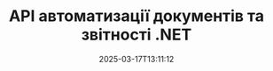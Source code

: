 ---
############################# Static ############################
layout: "landing"
date: 2025-03-17T13:11:12
draft: false

lang: uk
product: "Assembly"
product_tag: "assembly"
platform: "Net"
platform_tag: "net"

############################# Drop-down ############################
supported_platforms:
  items:
    # supported_platforms loop
    - title: ".NET"
      tag: "net"
    # supported_platforms loop
    - title: "Java"
      tag: "java"

############################# Head ############################
head_title: "API .NET для автоматизації документів, складання та генерування звітів"
head_description: "C# .NET API для автоматизації документів, складання та генерування звітів. Створюйте PDF, Word, Excel, PPTX, HTML і електронні документи з настраюваних шаблонів."

############################# Header ############################
title: "API автоматизації документів та звітності .NET"
description: "Генеруйте звіти в додатках .NET, визначаючи шаблони та об'єднуючи дані."
words:
  for: "для"

actions:
  main: "Завантажити пробну версію через Nuget"
  main_link: "https://www.nuget.org/packages/GroupDocs.Assembly"
  alt: "Ліцензування"
  alt_link: "https://purchase.groupdocs.com/pricing/assembly/net/"
  title: "Готові почати?"
  description: "Спробуйте функції GroupDocs.Assembly безкоштовно або запитайте ліцензію."

release:
  title: "Версія {0} випущена"
  notes: "Дивіться, що нового"
  downloads: "Завантаження"
  link: "https://releases.groupdocs.com/assembly/net/"

code:
  title: "Заповнити діаграму у DOCX за допомогою C#"
  more: "Більше прикладів"
  more_link: "https://github.com/groupdocs-assembly/GroupDocs.Assembly-for-.NET/"
  install: "dotnet add package GroupDocs.Assembly"
  content: |
    ```csharp {style=abap}   
    // Шлях до основного шаблону
    string template = "chart_template.docx";

    // Отримайте дані продуктивності менеджерів з джерела
    DocumentTable data_table = 
        new DocumentTable("Managers.json", 1);

    // Створіть екземпляр DataSourceInfo з даними
    DataSourceInfo data 
        = new DataSourceInfo(data_table, "managers");

    // Встановіть кольори діаграми, використовуючи інший DataSourceInfo
    DataSourceInfo design = 
        new DataSourceInfo("red", "color");

    // Заповніть шаблон даними та збережіть його вихідним
    DocumentAssembler asm = new DocumentAssembler();
    asm.AssembleDocument(template, "result.docx", data, design);
    ```

############################# Overview ############################
overview:
  enable: true
  title: "Огляд GroupDocs.Assembly"
  description: ".NET рішення для автоматизації створення документів з просунутим інтеграцією даних."
  features:
    # feature loop
    - title: "Додайте бізнес-дані до шаблонів документів за допомогою C#"
      content: "Генерація звітів спрощена: За допомогою GroupDocs.Assembly for .NET ви можете без зусиль вставляти дані з таких джерел, як JSON або XML, у заздалегідь визначені шаблони."

    # feature loop
    - title: "Обробляйте вбудовані об'єкти даних"
      content: "Підтримувані типи документів включають вбудовані об'єкти, такі як діаграми, таблиці та списки, які можуть автоматично заповнюватися даними."

    # feature loop
    - title: "Додаткові можливості"
      content: "GroupDocs.Assembly for .NET надає широкі можливості налаштування. Програмно проектуйте об'єкти даних, генеруйте штрих-коди, використовуйте онлайн-джерела даних через URL-адреси та зберігайте вихід у різних форматах."

############################# Platforms ############################
platforms:
  enable: true
  title: "Платформна незалежність"
  description: "GroupDocs.Assembly for .NET сумісний з наступними операційними системами, фреймворками та менеджерами пакетів."
  items:
    # platform loop
    - title: "Amazon"
      image: "amazon"
    # platform loop
    - title: "Docker"
      image: "docker"
    # platform loop
    - title: "Azure"
      image: "azure"
    # platform loop
    - title: "VS Code"
      image: "vs_code"
    # platform loop
    - title: "ReSharper"
      image: "resharper"
    # platform loop
    - title: "macOS"
      image: "finder"
    # platform loop
    - title: "Linux"
      image: "linux"
    # platform loop
    - title: "NuGet"
      image: "nuget"

############################# File formats ############################
formats:
  enable: true
  title: "Підтримувані формати файлів"
  description: |
    GroupDocs.Assembly for .NET може обробляти наступні [формати файлів](https://docs.groupdocs.com/assembly/net/supported-document-formats/).
  groups:
    # group loop
    - color: "green"
      content: |
        ### Формати Microsoft Office
        * **Word:**  DOCX, DOC, DOCM, DOT, DOTX, DOTM, RTF, WordprocessingML
        * **Excel:** XLSX, XLS, XLSM, XLSB, XLTM, XLT, XLTM, XLTX, SpreadsheetML
        * **PowerPoint:** PPT, PPTX, PPTM, PPS, PPSX, PPSM, POTM, POTX
    # group loop
    - color: "blue"
      content: |
        ### Зображення та інші формати
        * **Переносні:** PDF
        * **Зображення:** SVG, TIFF
        * **Інші офісні формати:** ODT, OTT, OTS, ODS, ODP, OTP
      # group loop
    - color: "red"
      content: |
        ### Інші формати
        * **Веб:** HTML, MHTML
        * **Електронні листи:** EML, MSG, EMLX
        * **Інше:** EPUB, MD

############################# Features ############################
features:
  enable: true
  title: "Особливості GroupDocs.Assembly"
  description: "Створюйте документи та звіти, використовуючи розширені моделі даних."

  items:
    # feature loop
    - icon: "preview"
      title: "Розширене представлення даних"
      content: "Підтримує широкий спектр об'єктів даних, таких як діаграми, списки, таблиці, зображення та багато іншого."

    # feature loop
    - icon: "manipulate"
      title: "Маніпуляція даними"
      content: "Застосовуйте формули та послідовні операції для ефективного форматування та відображення даних."

    # feature loop
    - icon: "two_pages"
      title: "Широкий спектр підтримуваних форматів"
      content: "Безперешкодно працюйте з усіма звичайними форматами документів для шаблонів або вихідних файлів."

    # feature loop
    - icon: "document_settings"
      title: "Багатий шаблонний розмітка"
      content: "Використовуйте порядкове, кардинальне та алфавітне числове форматування в шаблонах."

    # feature loop
    - icon: "text"
      title: "Вбудовування штрих-кодів"
      content: "Динамічно генеруйте зображення штрих-кодів та вставляйте їх у документи."

    # feature loop
    - icon: "add"
      title: "Форматування даних"
      content: "Форматуйте рядки в шаблонах у верхньому, нижньому, з великої букви або стилях з великою першою літерою."

    # feature loop
    - icon: "manipulate"
      title: "Маніпуляція вмістом документа"
      content: "Динамічно вставляйте вміст з зовнішніх документів у ваші звіти."

    # feature loop
    - icon: "convert"
      title: "Збереження у кількох форматах"
      content: "Вкажіть формат виходу, використовуючи розширення файлів або детальні конфігурації."

    # feature loop
    - icon: "update"
      title: "Гнучка обробка даних"
      content: "Динамічно вставляйте зображення та документи, використовуючи байти, закодовані в Base64."

############################# Code samples ############################
code_samples:
  enable: true
  title: "Приклади коду"
  description: "Приклади коду для типових операцій GroupDocs.Assembly."
  items:
    # code sample loop
    - title: "Маркірований список у документі Microsoft Word"
      content: |
        [Маркіровані списки](https://docs.groupdocs.com/assembly/net/bulleted-list-in-word-processing-document/) є звичайним способом представлення бізнес-даних. Ось приклад додавання списку до документа Word за допомогою GroupDocs.Assembly.
        {{< landing/code title="Як заповнити список у документах">}}
        ```csharp {style=abap}
        // Вставте цей шаблон на сторінку документа:
        // Показники продуктивності менеджерів
        // . <<foreach [in products]>><<[ProductName]>>
        // <</foreach>>

        // Вкажіть шлях до шаблону
        string template = "Bulleted List Template.docx";

        // Встановіть шлях до вихідного файлу
        string result = "Result Report.docx"

        // Отримайте дані менеджерів з джерела JSON
        JsonDataSource dataSource = new JsonDataSource("Report data.json");
        DataSourceInfo data = new DataSourceInfo(dataSource, "managers")

        // Генеруйте звіт з заповненими даними
        DocumentAssembler assembler = new DocumentAssembler();
        assembler.AssembleDocument(template, result, data);
        ```
        {{< /landing/code >}}
    # code sample loop
    - title: "Кругові діаграми в презентаціях PPTX"
      content: |
        Ви можете створити [кругові діаграми](https://docs.groupdocs.com/assembly/net/pie-chart-in-presentation-document/) за допомогою шаблонів та XML-даних. Покращте ваші звіти візуально привабливими представленнями даних.
        {{< landing/code title="Як відобразити дані в круговій діаграмі">}}
        ```csharp {style=abap}
        // Додайте шаблон заголовка діаграми до презентації:
        // Дохід клієнтів <<foreach [in customers]>> 
        // <<x [CustomerName]>>

        // Також включіть шаблон даних діаграми:
        // Total Order Price<<foreach [in customers]>> 
        // <<x [CustomerName]>>

        // Вкажіть шлях до шаблону діаграми
        string template = "Pie Chart Template.pptx";

        // Встановіть шлях до вихідного файлу
        string result = "Result Report.pptx"

        // Отримайте дані клієнтів з джерела XML
        JsonDataSource dataSource = new JsonDataSource("Chart data.xml");
        DataSourceInfo data = new DataSourceInfo(dataSource, "customers")

        // Згенеруйте діаграму та збережіть результат
        DocumentAssembler assembler = new DocumentAssembler();
        assembler.AssembleDocument(template, result, data);
        ```
        {{< /landing/code >}}

---
